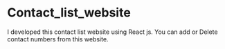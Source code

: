 # Contact_list_website
I developed this contact list website using React js. You can add or Delete contact numbers from this website.
